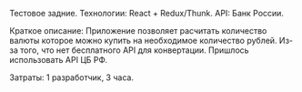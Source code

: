 Тестовое задние.
Технологии: React + Redux/Thunk.
API: Банк России.

Краткое описание:
Приложение позволяет расчитать количество валюты которое можно купить на необходимое количество рублей.
Из-за того, что нет бесплатного API для конвертации. Пришлось использовать API ЦБ РФ.

Затраты: 1 разработчик, 3 часа.
